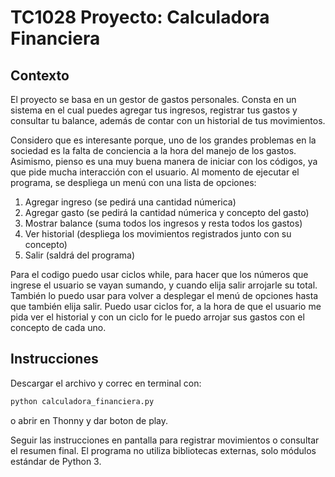 # TC1028 Proyecto: Calculadora Financiera

## Contexto
El proyecto se basa en un gestor de gastos personales.
Consta en un sistema en el cual puedes agregar tus ingresos, registrar tus gastos y consultar tu balance, además de contar con un historial de tus movimientos. 

Considero que es interesante porque, uno de los grandes problemas en la sociedad es la falta de conciencia a la hora del manejo de los gastos. Asimismo, pienso es una muy buena manera de iniciar con los códigos, ya que pide mucha interacción con el usuario.
Al momento de ejecutar el programa, se despliega un menú con una lista de opciones:
1. Agregar ingreso (se pedirá una cantidad númerica)
2. Agregar gasto (se pedirá la cantidad númerica y concepto del gasto)
3. Mostrar balance (suma todos los ingresos y resta todos los gastos)
4. Ver historial (despliega los movimientos registrados junto con su concepto)
5. Salir (saldrá del programa)

Para el codigo puedo usar ciclos while, para hacer que los números que ingrese el usuario se vayan sumando, y cuando elija salir arrojarle su total. También lo puedo usar para volver a desplegar el menú de opciones hasta que también elija salir. Puedo usar ciclos for, a la hora de que el usuario me pida ver el historial y con un ciclo for le puedo arrojar sus gastos con el concepto de cada uno.

## Instrucciones
Descargar el archivo y correc en terminal con:

```markdown
python calculadora_financiera.py
```
o abrir en Thonny y dar boton de play. 

Seguir las instrucciones en pantalla para registrar movimientos o consultar el resumen final. El programa no utiliza bibliotecas externas, solo módulos estándar de Python 3.
